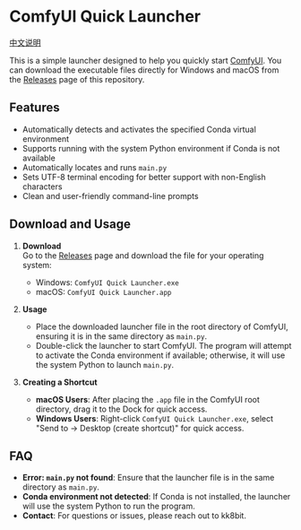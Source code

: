 # ComfyUI Quick Launcher

[中文说明](./README.zh.md)

This is a simple launcher designed to help you quickly start [ComfyUI](https://github.com/comfyanonymous/ComfyUI). You can download the executable files directly for Windows and macOS from the [Releases](https://github.com/kk8bit/ComfyUI_Quick_Launcher/releases) page of this repository.

## Features

- Automatically detects and activates the specified Conda virtual environment
- Supports running with the system Python environment if Conda is not available
- Automatically locates and runs `main.py`
- Sets UTF-8 terminal encoding for better support with non-English characters
- Clean and user-friendly command-line prompts

## Download and Usage

1. **Download**  
   Go to the [Releases](https://github.com/kk8bit/ComfyUI_Quick_Launcher/releases) page and download the file for your operating system:
   - Windows: `ComfyUI Quick Launcher.exe`
   - macOS: `ComfyUI Quick Launcher.app`

2. **Usage**  
   - Place the downloaded launcher file in the root directory of ComfyUI, ensuring it is in the same directory as `main.py`.
   - Double-click the launcher to start ComfyUI. The program will attempt to activate the Conda environment if available; otherwise, it will use the system Python to launch `main.py`.

3. **Creating a Shortcut**  
   - **macOS Users**: After placing the `.app` file in the ComfyUI root directory, drag it to the Dock for quick access.
   - **Windows Users**: Right-click `ComfyUI Quick Launcher.exe`, select "Send to -> Desktop (create shortcut)" for quick access.

## FAQ

- **Error: `main.py` not found**: Ensure that the launcher file is in the same directory as `main.py`.
- **Conda environment not detected**: If Conda is not installed, the launcher will use the system Python to run the program.
- **Contact**: For questions or issues, please reach out to kk8bit.